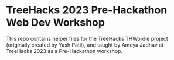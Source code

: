 # TreeHacks 2023 Pre-Hackathon Web Dev Workshop

This repo contains helper files for the TreeHacks THWordle project (originally created by Yash Patil), and taught by Ameya Jadhav at TreeHacks 2023 as a Pre-Hackathon workshop.
